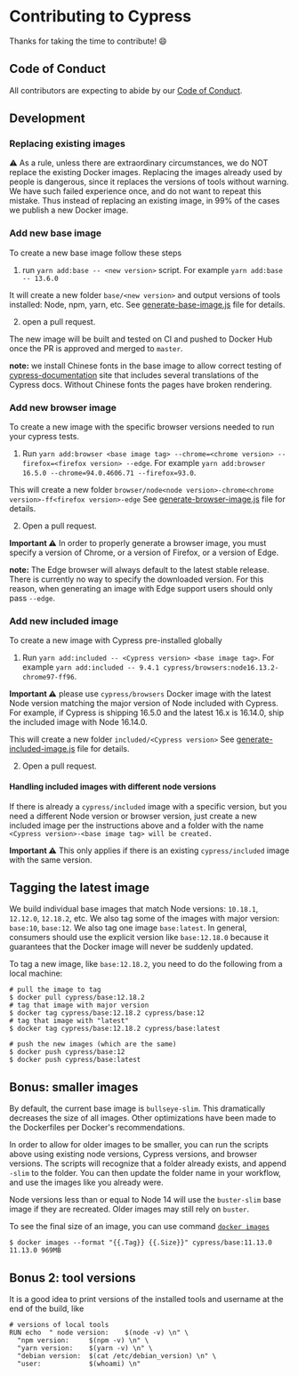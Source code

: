 # Contributing to Cypress

Thanks for taking the time to contribute! :smile:

## Code of Conduct

All contributors are expecting to abide by our [Code of Conduct](https://github.com/cypress-io/cypress/blob/develop/CODE_OF_CONDUCT.md).

## Development

### Replacing existing images

⚠️ As a rule, unless there are extraordinary circumstances, we do NOT replace the existing Docker images. Replacing the images already used by people is dangerous, since it replaces the versions of tools without warning. We have such failed experience once, and do not want to repeat this mistake. Thus instead of replacing an existing image, in 99% of the cases we publish a new Docker image.

### Add new base image

To create a new base image follow these steps

1. run `yarn add:base -- <new version>` script. For example `yarn add:base -- 13.6.0`

It will create a new folder `base/<new version>` and output versions of tools installed: Node, npm, yarn, etc. See [generate-base-image.js](scripts/generate-base-image.js) file for details.

2. open a pull request.

The new image will be built and tested on CI and pushed to Docker Hub once the PR is approved and merged to `master`.

**note:** we install Chinese fonts in the base image to allow correct testing of [cypress-documentation](https://github.com/cypress-io/cypress-documentation) site that includes several translations of the Cypress docs. Without Chinese fonts the pages have broken rendering.

### Add new browser image

To create a new image with the specific browser versions needed to run your cypress tests.

1. Run `yarn add:browser <base image tag> --chrome=<chrome version> --firefox=<firefox version> --edge`. For example `yarn add:browser 16.5.0 --chrome=94.0.4606.71 --firefox=93.0`.

This will create a new folder `browser/node<node version>-chrome<chrome version>-ff<firefox version>-edge` See [generate-browser-image.js](scripts/generate-browser-image.js) file for details.

2. Open a pull request.

**Important ⚠️** In order to properly generate a browser image, you must specify a version of Chrome, or a version of Firefox, or a version of Edge.

**note:** The Edge browser will always default to the latest stable release. There is currently no way to specify the downloaded version. For this reason, when generating an image with Edge support users should only pass `--edge`.

### Add new included image

To create a new image with Cypress pre-installed globally

1. Run `yarn add:included -- <Cypress version> <base image tag>`. For example `yarn add:included -- 9.4.1 cypress/browsers:node16.13.2-chrome97-ff96`.

**Important ⚠️** please use `cypress/browsers` Docker image with the latest Node version matching the major version of Node included with Cypress. For example, if Cypress is shipping 16.5.0 and the latest 16.x is 16.14.0, ship the included image with Node 16.14.0.

This will create a new folder `included/<Cypress version>` See [generate-included-image.js](scripts/generate-included-image.js) file for details.

2. Open a pull request.

#### Handling included images with different node versions

If there is already a `cypress/included` image with a specific version, but you need a different Node version or browser version, just create a new included image per the instructions above and a folder with the name `<Cypress version>-<base image tag> will be created.`

**Important ⚠️** This only applies if there is an existing `cypress/included` image with the same version.

## Tagging the latest image

We build individual base images that match Node versions: `10.18.1`, `12.12.0`, `12.18.2`, etc. We also tag some of the images with major version: `base:10`, `base:12`. We also tag one image `base:latest`. In general, consumers should use the explicit version like `base:12.18.0` because it guarantees that the Docker image will never be suddenly updated.

To tag a new image, like `base:12.18.2`, you need to do the following from a local machine:

```text
# pull the image to tag
$ docker pull cypress/base:12.18.2
# tag that image with major version
$ docker tag cypress/base:12.18.2 cypress/base:12
# tag that image with "latest"
$ docker tag cypress/base:12.18.2 cypress/base:latest

# push the new images (which are the same)
$ docker push cypress/base:12
$ docker push cypress/base:latest
```

## Bonus: smaller images

By default, the current base image is `bullseye-slim`. This dramatically decreases the size of all images. Other optimizations have been made to the Dockerfiles per Docker's recommendations.

In order to allow for older images to be smaller, you can run the scripts above using existing node versions, Cypress versions, and browser versions. The scripts will recognize that a folder already exists, and append `-slim` to the folder. You can then update the folder name in your workflow, and use the images like you already were.

Node versions less than or equal to Node 14 will use the `buster-slim` base image if they are recreated. Older images may still rely on `buster`.

To see the final size of an image, you can use command [`docker images`](https://docs.docker.com/engine/reference/commandline/images/)

```
$ docker images --format "{{.Tag}} {{.Size}}" cypress/base:11.13.0
11.13.0 969MB
```

## Bonus 2: tool versions

It is a good idea to print versions of the installed tools and username at the end of the build, like

```
# versions of local tools
RUN echo  " node version:    $(node -v) \n" \
  "npm version:     $(npm -v) \n" \
  "yarn version:    $(yarn -v) \n" \
  "debian version:  $(cat /etc/debian_version) \n" \
  "user:            $(whoami) \n"
```
